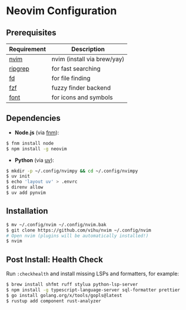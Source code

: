 # Neovim Configuration

## Prerequisites

| Requirement                                      | Description                 |
| ------------------------------------------------ | --------------------------- |
| [nvim](https://neovim.io/)                       | nvim (install via brew/yay) |
| [ripgrep](https://github.com/BurntSushi/ripgrep) | for fast searching          |
| [fd](https://github.com/sharkdp/fd)              | for file finding            |
| [fzf](https://github.com/junegunn/fzf)           | fuzzy finder backend        |
| [font](https://www.nerdfonts.com/font-downloads) | for icons and symbols       |

## Dependencies

- **Node.js** (via [fnm](https://github.com/Schniz/fnm)):

```bash
$ fnm install node
$ npm install -g neovim
```

- **Python** (via [uv](https://github.com/astral-sh/uv)):

```bash
$ mkdir -p ~/.config/nvimpy && cd ~/.config/nvimpy
$ uv init
$ echo 'layout uv' > .envrc
$ direnv allow
$ uv add pynvim
```

## Installation

```bash
$ mv ~/.config/nvim ~/.config/nvim.bak
$ git clone https://github.com/vihu/nvim ~/.config/nvim
# Open nvim (plugins will be automatically installed!)
$ nvim
```

## Post Install: Health Check

Run `:checkhealth` and install missing LSPs and formatters, for example:

```bash
$ brew install shfmt ruff stylua python-lsp-server
$ npm install -g typescript-language-server sql-formatter prettier
$ go install golang.org/x/tools/gopls@latest
$ rustup add component rust-analyzer
```

